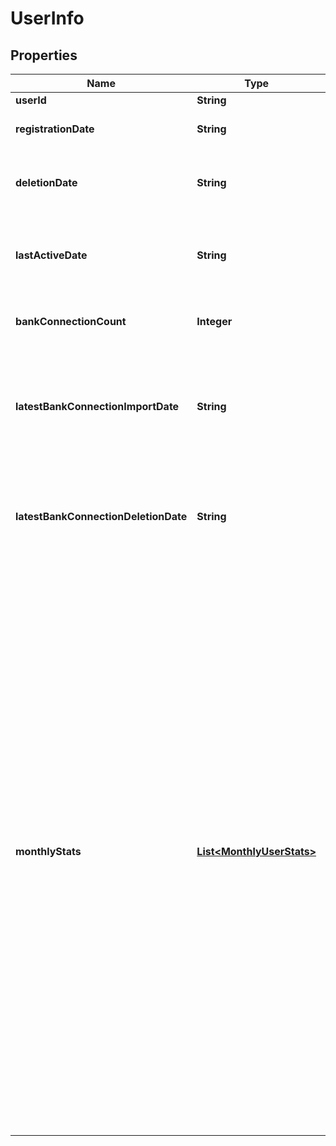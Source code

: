 
# UserInfo

## Properties
Name | Type | Description | Notes
------------ | ------------- | ------------- | -------------
**userId** | **String** | User&#39;s identifier | 
**registrationDate** | **String** | User&#39;s registration date, in the format &#39;YYYY-MM-DD&#39; | 
**deletionDate** | **String** | User&#39;s deletion date, in the format &#39;YYYY-MM-DD&#39;. May be null if the user has not been deleted. |  [optional]
**lastActiveDate** | **String** | User&#39;s last active date, in the format &#39;YYYY-MM-DD&#39;. May be null if the user has not yet logged in. |  [optional]
**bankConnectionCount** | **Integer** | Number of bank connections that currently exist for this user. | 
**latestBankConnectionImportDate** | **String** | Latest date of when a bank connection was imported for this user, in the format &#39;YYYY-MM-DD&#39;. This field is null when there has never been a bank connection import. |  [optional]
**latestBankConnectionDeletionDate** | **String** | Latest date of when a bank connection was deleted for this user, in the format &#39;YYYY-MM-DD&#39;. This field is null when there has never been a bank connection deletion. |  [optional]
**monthlyStats** | [**List&lt;MonthlyUserStats&gt;**](MonthlyUserStats.md) | Additional information about the user&#39;s data or activities, broken down in months. The list will by default contain an entry for each month starting with the month of when the user was registered, up to the current month. The date range may vary when you have limited it in the request. &lt;br/&gt;&lt;br/&gt;Please note:&lt;br/&gt;&amp;bull; this field is only set when &#39;includeMonthlyStats&#39; &#x3D; true, otherwise it will be null.&lt;br/&gt;&amp;bull; the list is always ordered from the latest month first, to the oldest month last.&lt;br/&gt;&amp;bull; the list will never contain an entry for a month that was prior to the month of when the user was registered, or after the month of when the user was deleted, even when you have explicitly set a respective date range. This means that the list may be empty if you are requesting a date range where the user didn&#39;t exist yet, or didn&#39;t exist any longer. |  [optional]



